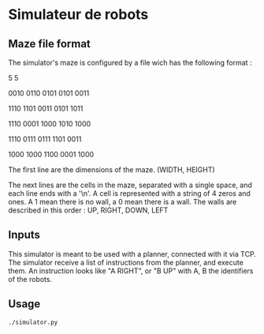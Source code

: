 # Simulateur de robots

## Maze file format

The simulator's maze is configured by a file wich has the following format :


5 5

0010 0110 0101 0101 0011

1110 1101 0011 0101 1011

1110 0001 1000 1010 1000

1110 0111 0111 1101 0011

1000 1000 1100 0001 1000





The first line are the dimensions of the maze. (WIDTH, HEIGHT)

The next lines are the cells in the maze, separated with a single space,
and each line ends with a '\n'.
A cell is represented with a string of 4 zeros and ones. A 1 mean there is no wall,
a 0 mean there is a wall.
The walls are described in this order : UP, RIGHT, DOWN, LEFT


## Inputs

This simulator is meant to be used with a planner, connected with it via TCP.
The simulator receive a list of instructions from the planner, and execute them.
An instruction looks like "A RIGHT", or "B UP" with A, B the identifiers of the robots.


## Usage

`./simulator.py`




